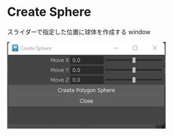 # Create Sphere

スライダーで指定した位置に球体を作成する window

![screen shot](https://github.com/szgk/Maya_python_practice/blob/main/src/create_sphere/create_sphere.png)
